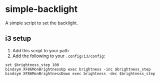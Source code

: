 # simple-backlight

A simple script to set the backlight.

## i3 setup

1. Add this script to your path
2. Add the following to your `.config/i3/config`:

```
set $brightness_step 100
bindsym XF86MonBrightnessUp exec brightness -inc $brightness_step
bindsym XF86MonBrightnessDown exec brightness -dec $brightness_step
```

